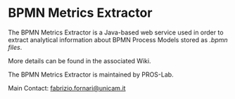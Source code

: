 # BPMN Metrics Extractor

The BPMN Metrics Extractor is a Java-based web service used in order to extract analytical information about BPMN Process Models stored as _.bpmn files_.

More details can be found in the associated Wiki.

The BPMN Metrics Extractor is maintained by PROS-Lab. 

Main Contact: fabrizio.fornari@unicam.it
